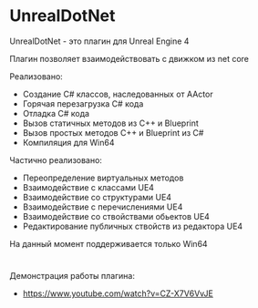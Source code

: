 # UnrealDotNet
UnrealDotNet - это плагин для Unreal Engine 4

Плагин позволяет взаимодействовать с движком из net core

Реализовано:
 - Создание C# классов, наследованных от AActor
 - Горячая перезагрузка C# кода
 - Отладка C# кода
 - Вызов статичных методов из C++ и Blueprint
 - Вызов простых методов C++ и Blueprint из C#
 - Компиляция для Win64

Частично реализовано:
 - Переопределение виртуальных методов
 - Взаимодействие с классами UE4
 - Взаимодействие со структурами UE4
 - Взаимодействие с перечислениями UE4
 - Взаимодействие со ствойствами обьектов UE4
 - Редактирование публичных ствойств из редактора UE4
 
На данный момент поддерживается только Win64

#

Демонстрация работы плагина:
- https://www.youtube.com/watch?v=CZ-X7V6VvJE

